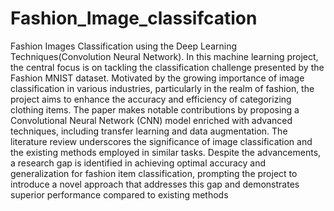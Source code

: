 # Fashion_Image_classifcation
Fashion Images Classification using the Deep Learning Techniques(Convolution Neural Network).
In this machine learning project, the central focus is on tackling the classification challenge presented by the Fashion MNIST dataset. Motivated by the 
growing importance of image classification in various industries, particularly in the realm of fashion, the project aims to enhance the accuracy and 
efficiency of categorizing clothing items. The paper makes notable contributions by proposing a Convolutional Neural Network (CNN) model enriched 
with advanced techniques, including transfer learning and data augmentation. The literature review underscores the significance of image classification 
and the existing methods employed in similar tasks. Despite the advancements, a research gap is identified in achieving optimal accuracy and 
generalization for fashion item classification, prompting the project to introduce a novel approach that addresses this gap and demonstrates superior 
performance compared to existing methods

